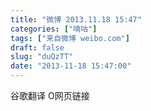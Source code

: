 ```yaml
---
title: "微博 2013.11.18 15:47"
categories: ["嘀咕"]
tags: ["来自微博 weibo.com"]
draft: false
slug: "duQzTT"
date: "2013-11-18 15:47:00"
---
```


<p>谷歌翻译 O网页链接 ​​​​</p>
